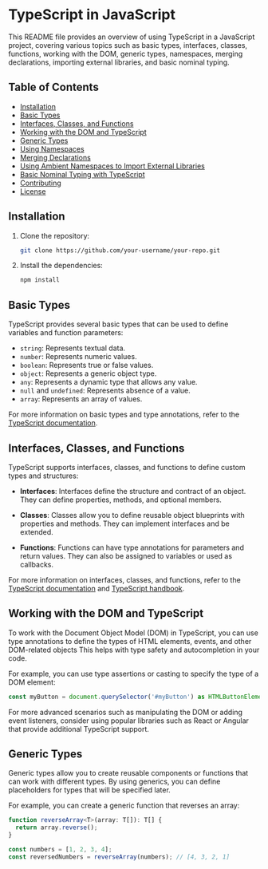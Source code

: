 # TypeScript in JavaScript

This README file provides an overview of using TypeScript in a JavaScript project,
covering various topics such as basic types, interfaces, classes, functions,
working with the DOM, generic types, namespaces, merging declarations,
importing external libraries, and basic nominal typing.

## Table of Contents

- [Installation](#installation)
- [Basic Types](#basic-types)
- [Interfaces, Classes, and Functions](#interfaces-classes-and-functions)
- [Working with the DOM and TypeScript](#working-with-the-dom-and-typescript)
- [Generic Types](#generic-types)
- [Using Namespaces](#using-namespaces)
- [Merging Declarations](#merging-declarations)
- [Using Ambient Namespaces to Import External Libraries](#using-ambient-namespaces-to-import-external-libraries)
- [Basic Nominal Typing with TypeScript](#basic-nominal-typing-with-typescript)
- [Contributing](#contributing)
- [License](#license)

## Installation

1. Clone the repository:

   ```bash
   git clone https://github.com/your-username/your-repo.git
   ```

2. Install the dependencies:

   ```bash
   npm install
   ```

## Basic Types

TypeScript provides several basic types that can be used to define variables and function parameters:

- `string`: Represents textual data.
- `number`: Represents numeric values.
- `boolean`: Represents true or false values.
- `object`: Represents a generic object type.
- `any`: Represents a dynamic type that allows any value.
- `null` and `undefined`: Represents absence of a value.
- `array`: Represents an array of values.

For more information on basic types and type annotations, refer to the
 [TypeScript documentation](https://www.typescriptlang.org/docs/handbook/basic-types.html).

## Interfaces, Classes, and Functions

TypeScript supports interfaces, classes, and functions to define custom types and structures:

- **Interfaces**: Interfaces define the structure and contract of an object.
They can define properties, methods, and optional members.

- **Classes**: Classes allow you to define reusable object blueprints with properties and methods.
They can implement interfaces and be extended.

- **Functions**: Functions can have type annotations for parameters and return values.
They can also be assigned to variables or used as callbacks.

For more information on interfaces, classes, and functions, refer to the
 [TypeScript documentation](https://www.typescriptlang.org/docs/handbook/interfaces.html) and
 [TypeScript handbook](https://www.typescriptlang.org/docs/handbook/classes.html).

## Working with the DOM and TypeScript

To work with the Document Object Model (DOM) in TypeScript, you can use type annotations to
define the types of HTML elements, events, and other DOM-related objects
 This helps with type safety and autocompletion in your code.

For example, you can use type assertions or casting to specify the type of a DOM element:

```typescript
const myButton = document.querySelector('#myButton') as HTMLButtonElement;
```

For more advanced scenarios such as manipulating the DOM or adding event listeners,
consider using popular libraries such as React or Angular that provide additional TypeScript support.

## Generic Types

Generic types allow you to create reusable components or functions that can work with different types.
By using generics, you can define placeholders for types that will be specified later.

For example, you can create a generic function that reverses an array:

```typescript
function reverseArray<T>(array: T[]): T[] {
  return array.reverse();
}

const numbers = [1, 2, 3, 4];
const reversedNumbers = reverseArray(numbers); // [4, 3, 2, 1]

